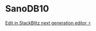 # SanoDB10

[Edit in StackBlitz next generation editor ⚡️](https://stackblitz.com/~/github.com/scoshields/SanoDB10)